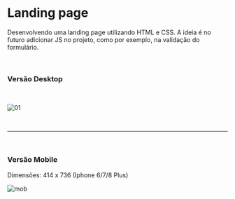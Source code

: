 ﻿# Landing page
 
 Desenvolvendo uma landing page utilizando HTML e CSS. A ideia é no futuro adicionar JS no projeto, como por exemplo, na validação do formulário.
 
<br>
<h3> Versão Desktop </h3>
<br>

![01](https://user-images.githubusercontent.com/111023661/231306301-49d56f2a-4b80-45cc-b59d-7b20bfe035b5.JPG)

<br><hr><br>

<h3> Versão Mobile </h3>

Dimensões: 414 x 736 (Iphone 6/7/8 Plus)
<br>

![mob](https://user-images.githubusercontent.com/111023661/231597881-71f0db9a-b018-4a99-ab59-8660381d5d21.jpg)
